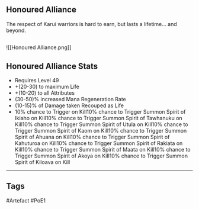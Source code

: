 ## Honoured Alliance
The respect of Karui warriors is hard to earn,
but lasts a lifetime... and beyond.
##
![[Honoured Alliance.png]]
## Honoured Alliance Stats
- Requires Level 49
- +(20-30) to maximum Life
- +(10-20) to all Attributes
- (30-50)% increased Mana Regeneration Rate
- (10-15)% of Damage taken Recouped as Life
- 10% chance to Trigger  on Kill10% chance to Trigger Summon Spirit of Ikiaho on Kill10% chance to Trigger Summon Spirit of Tawhanuku on Kill10% chance to Trigger Summon Spirit of Utula on Kill10% chance to Trigger Summon Spirit of Kaom on Kill10% chance to Trigger Summon Spirit of Ahuana on Kill10% chance to Trigger Summon Spirit of Kahuturoa on Kill10% chance to Trigger Summon Spirit of Rakiata on Kill10% chance to Trigger Summon Spirit of Maata on Kill10% chance to Trigger Summon Spirit of Akoya on Kill10% chance to Trigger Summon Spirit of Kiloava on Kill


---
## Tags
#Artefact
#PoE1